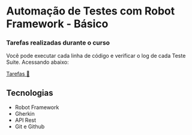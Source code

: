 # Automação de Testes com Robot Framework - Básico

<h3>Tarefas realizadas durante o curso</h3>

<p> Você pode executar cada linha de código e verificar o log de cada Teste Suite. Acessando abaixo:</p>

[ Tarefas 🤖](https://github.com/omarcosabreu/exerciciosRobotFramework)

## Tecnologias

- Robot Framework
- Gherkin
- API Rest
- Git e Github
